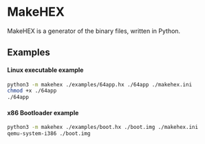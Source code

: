 # MakeHEX

MakeHEX is a generator of the binary files, written in Python.

## Examples

#### Linux executable example

```bash
python3 -m makehex ./examples/64app.hx ./64app ./makehex.ini
chmod +x ./64app
./64app
```

#### x86 Bootloader example

```bash
python3 -m makehex ./examples/boot.hx ./boot.img ./makehex.ini
qemu-system-i386 ./boot.img
```



